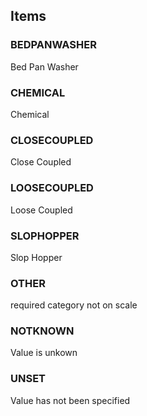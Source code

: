 

<!-- end of short definition -->
## Items

### BEDPANWASHER
Bed Pan Washer

### CHEMICAL
Chemical

### CLOSECOUPLED
Close Coupled

### LOOSECOUPLED
Loose Coupled

### SLOPHOPPER
Slop Hopper

### OTHER
required category not on scale

### NOTKNOWN
Value is unkown

### UNSET
Value has not been specified
